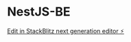 # NestJS-BE

[Edit in StackBlitz next generation editor ⚡️](https://stackblitz.com/~/github.com/SweetHomeServices/NestJS-BE)